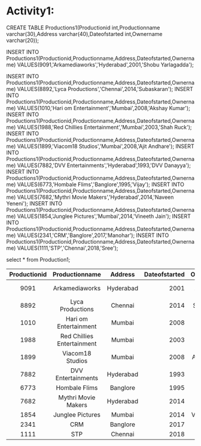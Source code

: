 
 # Activity1:
CREATE TABLE Productions1(Productionid int,Productionname varchar(30),Address varchar(40),Dateofstarted int,Ownername varchar(20));


INSERT INTO Productions1(Productionid,Productionname,Address,Dateofstarted,Ownername) VALUES(9091,'Arkamediaworks','Hyderabad',2001,'Shobu Yarlagadda');

INSERT INTO Productions1(Productionid,Productionname,Address,Dateofstarted,Ownername) VALUES(8892,'Lyca Productions','Chennai',2014,'Subaskaran');
INSERT INTO Productions1(Productionid,Productionname,Address,Dateofstarted,Ownername) VALUES(1010,'Hari om Entertainment','Mumbai',2008,'Akshay Kumar');
INSERT INTO Productions1(Productionid,Productionname,Address,Dateofstarted,Ownername) VALUES(1988,'Red Chillies Entertainment','Mumbai',2003,'Shah Ruck');
INSERT INTO Productions1(Productionid,Productionname,Address,Dateofstarted,Ownername) VALUES(1899,'Viacom18 Studios','Mumbai',2008,'Ajit Andhare');
INSERT INTO Productions1(Productionid,Productionname,Address,Dateofstarted,Ownername) VALUES(7882,'DVV Entertainments','Hyderabad',1993,'DVV Danayya');
INSERT INTO Productions1(Productionid,Productionname,Address,Dateofstarted,Ownername) VALUES(6773,'Hombale Flims','Banglore',1995,'Vijay');
INSERT INTO Productions1(Productionid,Productionname,Address,Dateofstarted,Ownername) VALUES(7682,'Mythri Movie Makers','Hyderabad',2014,'Naveen Yeneni');
INSERT INTO Productions1(Productionid,Productionname,Address,Dateofstarted,Ownername) VALUES(1854,'Junglee Pictures','Mumbai',2014,'Vineeth Jain');
INSERT INTO Productions1(Productionid,Productionname,Address,Dateofstarted,Ownername) VALUES(2341,'CRM','Banglore',2017,'Manohar');
INSERT INTO Productions1(Productionid,Productionname,Address,Dateofstarted,Ownername) VALUES(1111,'STP','Chennai',2018,'Sree');

select * from Production1;


| Productionid | Productionname             | Address   | Dateofstarted | Ownername        |
|:------------:|:--------------------------:|:---------:|--------------:|-----------------:|
|         9091 | Arkamediaworks             | Hyderabad |          2001 | Shobu Yarlagadda |
|         8892 | Lyca Productions           | Chennai   |          2014 | Subaskaran       |
|         1010 | Hari om Entertainment      | Mumbai    |          2008 | Akshay Kumar     |
|         1988 | Red Chillies Entertainment | Mumbai    |          2003 | Shah Ruck        |
|         1899 | Viacom18 Studios           | Mumbai    |          2008 | Ajit Andhare     |
|         7882 | DVV Entertainments         | Hyderabad |          1993 | DVV Danayya      |
|         6773 | Hombale Flims              | Banglore  |          1995 | Vijay            |
|         7682 | Mythri Movie Makers        | Hyderabad |          2014 | Naveen Yeneni    |
|         1854 | Junglee Pictures           | Mumbai    |          2014 | Vineeth Jain     |
|         2341 | CRM                        | Banglore  |          2017 | Manohar          |
|         1111 | STP                        | Chennai   |          2018 | Sree             |



